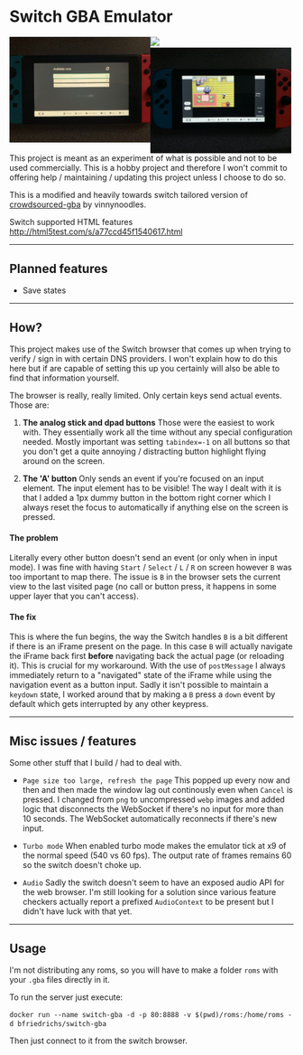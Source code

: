 # Switch GBA Emulator

<img width="500" src="showcase/video_smaller.gif" />
<img width="250" style="float: left" src="showcase/list.jpg" />
<img width="250" style="float: left" src="showcase/game.jpg" />

This project is meant as an experiment of what is possible and not to be used commercially.
This is a hobby project and therefore I won't commit to offering help / maintaining / updating this project unless I choose to do so.

This is a modified and heavily towards switch tailored version of [crowdsourced-gba](https://github.com/vinnyoodles/crowdsourced-gba) by vinnynoodles.

Switch supported HTML features http://html5test.com/s/a77ccd45f1540617.html

---
## Planned features
* Save states

---
## How?
This project makes use of the Switch browser that comes up when trying to verify / sign in with certain DNS providers. I won't explain how to do this here but if are capable of setting this up you certainly will also be able to find that information yourself.

The browser is really, really limited. Only certain keys send actual events. Those are:
1. **The analog stick and dpad buttons**
Those were the easiest to work with. They essentially work all the time without any special configuration needed. Mostly important was setting `tabindex=-1` on all buttons so that you don't get a quite annoying / distracting button highlight flying around on the screen.

2. **The 'A' button**
Only sends an event if you're focused on an input element. The input element has to be visible! The way I dealt with it is that I added a 1px dummy button in the bottom right corner which I always reset the focus to automatically if anything else on the screen is pressed.

#### The problem
Literally every other button doesn't send an event (or only when in input mode).
I was fine with having `Start` / `Select` / `L` / `R` on screen however `B` was too important to map there. The issue is `B` in the browser sets the current view to the last visited page (no call or button press, it happens in some upper layer that you can't access).

#### The fix
This is where the fun begins, the way the Switch handles `B` is a bit different if there is an iFrame present on the page. In this case `B` will actually navigate the iFrame back first **before** navigating back the actual page (or reloading it). This is crucial for my workaround. With the use of `postMessage` I always immediately return to a "navigated" state of the iFrame while using the navigation event as a button input. Sadly it isn't possible to maintain a `keydown` state, I worked around that by making a `B` press a `down` event by default which gets interrupted by any other keypress.

---
## Misc issues / features
Some other stuff that I build / had to deal with.

* `Page size too large, refresh the page`
This popped up every now and then and then made the window lag out continously even when `Cancel` is pressed. I changed from `png` to uncompressed `webp` images and added logic that disconnects the WebSocket if there's no input for more than 10 seconds. The WebSocket automatically reconnects if there's new input.

* `Turbo mode`
When enabled turbo mode makes the emulator tick at x9 of the normal speed (540 vs 60 fps). The output rate of frames remains 60 so the switch doesn't choke up.

* `Audio` Sadly the switch doesn't seem to have an exposed audio API for the web browser. I'm still looking for a solution since various feature checkers actually report a prefixed `AudioContext` to be present but I didn't have luck with that yet.

---
## Usage
I'm not distributing any roms, so you will have to make a folder `roms` with your `.gba` files directly in it.

To run the server just execute:
````
docker run --name switch-gba -d -p 80:8888 -v $(pwd)/roms:/home/roms -d bfriedrichs/switch-gba
````
Then just connect to it from the switch browser.

